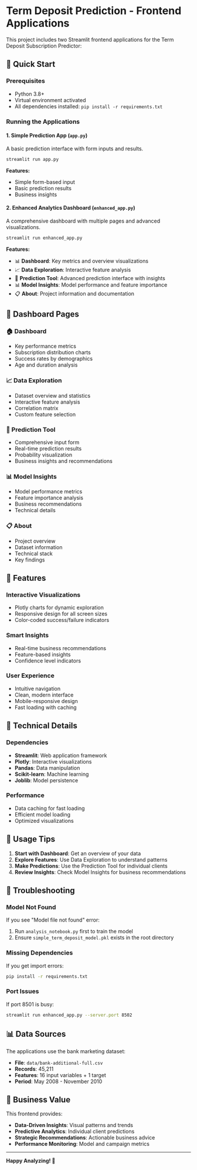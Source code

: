 # Term Deposit Prediction - Frontend Applications

This project includes two Streamlit frontend applications for the Term Deposit Subscription Predictor:

## 🚀 Quick Start

### Prerequisites
- Python 3.8+
- Virtual environment activated
- All dependencies installed: `pip install -r requirements.txt`

### Running the Applications

#### 1. Simple Prediction App (`app.py`)
A basic prediction interface with form inputs and results.

```bash
streamlit run app.py
```

**Features:**
- Simple form-based input
- Basic prediction results
- Business insights

#### 2. Enhanced Analytics Dashboard (`enhanced_app.py`)
A comprehensive dashboard with multiple pages and advanced visualizations.

```bash
streamlit run enhanced_app.py
```

**Features:**
- 📊 **Dashboard**: Key metrics and overview visualizations
- 📈 **Data Exploration**: Interactive feature analysis
- 🎯 **Prediction Tool**: Advanced prediction interface with insights
- 📊 **Model Insights**: Model performance and feature importance
- 📋 **About**: Project information and documentation

## 🎯 Dashboard Pages

### 🏠 Dashboard
- Key performance metrics
- Subscription distribution charts
- Success rates by demographics
- Age and duration analysis

### 📈 Data Exploration
- Dataset overview and statistics
- Interactive feature analysis
- Correlation matrix
- Custom feature selection

### 🎯 Prediction Tool
- Comprehensive input form
- Real-time prediction results
- Probability visualization
- Business insights and recommendations

### 📊 Model Insights
- Model performance metrics
- Feature importance analysis
- Business recommendations
- Technical details

### 📋 About
- Project overview
- Dataset information
- Technical stack
- Key findings

## 🎨 Features

### Interactive Visualizations
- Plotly charts for dynamic exploration
- Responsive design for all screen sizes
- Color-coded success/failure indicators

### Smart Insights
- Real-time business recommendations
- Feature-based insights
- Confidence level indicators

### User Experience
- Intuitive navigation
- Clean, modern interface
- Mobile-responsive design
- Fast loading with caching

## 🔧 Technical Details

### Dependencies
- **Streamlit**: Web application framework
- **Plotly**: Interactive visualizations
- **Pandas**: Data manipulation
- **Scikit-learn**: Machine learning
- **Joblib**: Model persistence

### Performance
- Data caching for fast loading
- Efficient model loading
- Optimized visualizations

## 📱 Usage Tips

1. **Start with Dashboard**: Get an overview of your data
2. **Explore Features**: Use Data Exploration to understand patterns
3. **Make Predictions**: Use the Prediction Tool for individual clients
4. **Review Insights**: Check Model Insights for business recommendations

## 🚨 Troubleshooting

### Model Not Found
If you see "Model file not found" error:
1. Run `analysis_notebook.py` first to train the model
2. Ensure `simple_term_deposit_model.pkl` exists in the root directory

### Missing Dependencies
If you get import errors:
```bash
pip install -r requirements.txt
```

### Port Issues
If port 8501 is busy:
```bash
streamlit run enhanced_app.py --server.port 8502
```

## 📊 Data Sources

The applications use the bank marketing dataset:
- **File**: `data/bank-additional-full.csv`
- **Records**: 45,211
- **Features**: 16 input variables + 1 target
- **Period**: May 2008 - November 2010

## 🎯 Business Value

This frontend provides:
- **Data-Driven Insights**: Visual patterns and trends
- **Predictive Analytics**: Individual client predictions
- **Strategic Recommendations**: Actionable business advice
- **Performance Monitoring**: Model and campaign metrics

---

**Happy Analyzing! 🎉** 